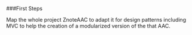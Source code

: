 ###First Steps

Map the whole project ZnoteAAC to adapt it for design patterns including MVC to help the creation of a modularized version of the that AAC.